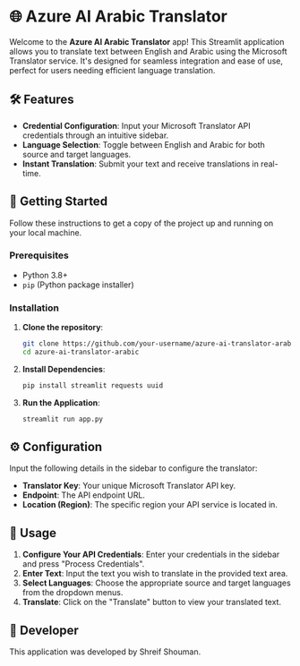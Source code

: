 # 🌐 Azure AI Arabic Translator

Welcome to the **Azure AI Arabic Translator** app! This Streamlit application allows you to translate text between English and Arabic using the Microsoft Translator service. It's designed for seamless integration and ease of use, perfect for users needing efficient language translation.

## 🛠 Features

- **Credential Configuration**: Input your Microsoft Translator API credentials through an intuitive sidebar.
- **Language Selection**: Toggle between English and Arabic for both source and target languages.
- **Instant Translation**: Submit your text and receive translations in real-time.

## 🚀 Getting Started

Follow these instructions to get a copy of the project up and running on your local machine.

### Prerequisites

- Python 3.8+
- `pip` (Python package installer)

### Installation

1. **Clone the repository**:
    ```bash
    git clone https://github.com/your-username/azure-ai-translator-arabic.git
    cd azure-ai-translator-arabic
    ```

2. **Install Dependencies**:
    ```bash
    pip install streamlit requests uuid
    ```

3. **Run the Application**:
    ```bash
    streamlit run app.py
    ```

## ⚙️ Configuration

Input the following details in the sidebar to configure the translator:

- **Translator Key**: Your unique Microsoft Translator API key.
- **Endpoint**: The API endpoint URL.
- **Location (Region)**: The specific region your API service is located in.

## 📝 Usage

1. **Configure Your API Credentials**: Enter your credentials in the sidebar and press "Process Credentials".
2. **Enter Text**: Input the text you wish to translate in the provided text area.
3. **Select Languages**: Choose the appropriate source and target languages from the dropdown menus.
4. **Translate**: Click on the "Translate" button to view your translated text.

## 🌟 Developer

This application was developed by Shreif Shouman.
